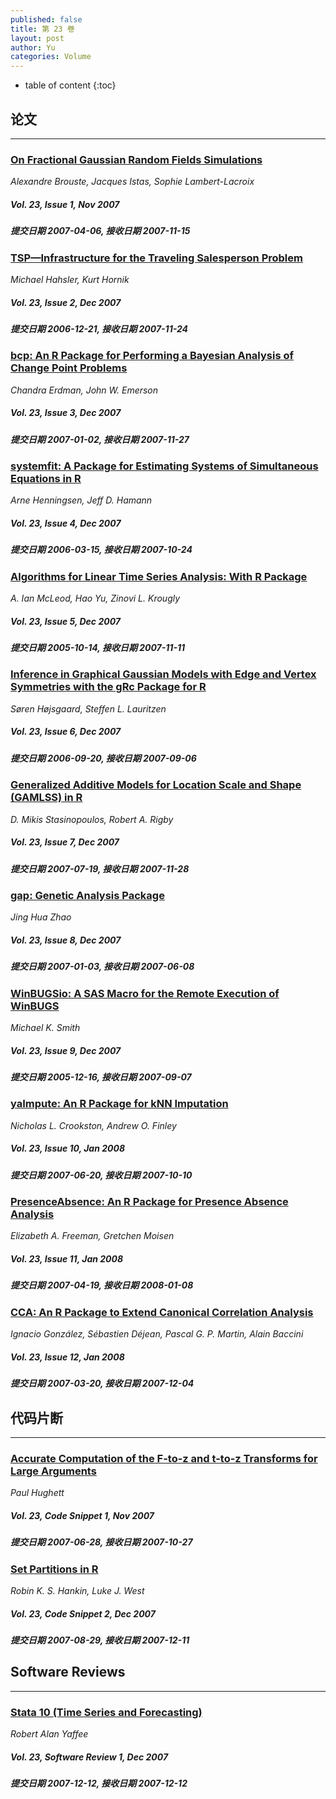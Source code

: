 ```yaml
---
published: false
title: 第 23 卷
layout: post
author: Yu
categories: Volume
---
```


* table of content
{:toc}

## 论文

***

### [On Fractional Gaussian Random Fields Simulations](/jstatsoft/v23/i01.html)

*Alexandre Brouste, Jacques Istas, Sophie Lambert-Lacroix*

##### Vol. 23, Issue 1, Nov 2007

##### 提交日期 2007-04-06, 接收日期 2007-11-15

### [TSP—Infrastructure for the Traveling Salesperson Problem](/jstatsoft/v23/i02.html)

*Michael Hahsler, Kurt Hornik*

##### Vol. 23, Issue 2, Dec 2007

##### 提交日期 2006-12-21, 接收日期 2007-11-24

### [bcp: An R Package for Performing a Bayesian Analysis of Change Point Problems](/jstatsoft/v23/i03.html)

*Chandra Erdman, John W. Emerson*

##### Vol. 23, Issue 3, Dec 2007

##### 提交日期 2007-01-02, 接收日期 2007-11-27

### [systemfit: A Package for Estimating Systems of Simultaneous Equations in R](/jstatsoft/v23/i04.html)

*Arne Henningsen, Jeff D. Hamann*

##### Vol. 23, Issue 4, Dec 2007

##### 提交日期 2006-03-15, 接收日期 2007-10-24

### [Algorithms for Linear Time Series Analysis: With R Package](/jstatsoft/v23/i05.html)

*A. Ian McLeod, Hao Yu, Zinovi L. Krougly*

##### Vol. 23, Issue 5, Dec 2007

##### 提交日期 2005-10-14, 接收日期 2007-11-11

### [Inference in Graphical Gaussian Models with Edge and Vertex Symmetries with the gRc Package for R](/jstatsoft/v23/i06.html)

*Søren  Højsgaard, Steffen L. Lauritzen*

##### Vol. 23, Issue 6, Dec 2007

##### 提交日期 2006-09-20, 接收日期 2007-09-06

### [Generalized Additive Models for Location Scale and Shape (GAMLSS) in R](/jstatsoft/v23/i07.html)

*D. Mikis Stasinopoulos, Robert A. Rigby*

##### Vol. 23, Issue 7, Dec 2007

##### 提交日期 2007-07-19, 接收日期 2007-11-28

### [gap: Genetic Analysis Package](/jstatsoft/v23/i08.html)

*Jing Hua Zhao*

##### Vol. 23, Issue 8, Dec 2007

##### 提交日期 2007-01-03, 接收日期 2007-06-08

### [WinBUGSio: A SAS Macro for the Remote Execution of WinBUGS](/jstatsoft/v23/i09.html)

*Michael K. Smith*

##### Vol. 23, Issue 9, Dec 2007

##### 提交日期 2005-12-16, 接收日期 2007-09-07

### [yaImpute: An R Package for kNN Imputation](/jstatsoft/v23/i10.html)

*Nicholas L. Crookston, Andrew O. Finley*

##### Vol. 23, Issue 10, Jan 2008

##### 提交日期 2007-06-20, 接收日期 2007-10-10

### [PresenceAbsence: An R Package for Presence Absence Analysis](/jstatsoft/v23/i11.html)

*Elizabeth A. Freeman, Gretchen Moisen*

##### Vol. 23, Issue 11, Jan 2008

##### 提交日期 2007-04-19, 接收日期 2008-01-08

### [CCA: An R Package to Extend Canonical Correlation Analysis](/jstatsoft/v23/i12.html)

*Ignacio  González, Sébastien Déjean, Pascal  G. P. Martin, Alain Baccini*

##### Vol. 23, Issue 12, Jan 2008

##### 提交日期 2007-03-20, 接收日期 2007-12-04

## 代码片断

***

### [Accurate Computation of the F-to-z and t-to-z Transforms for Large Arguments ](/jstatsoft/v23/c01.html)

*Paul Hughett*

##### Vol. 23, Code Snippet 1, Nov 2007

##### 提交日期 2007-06-28, 接收日期 2007-10-27

### [Set Partitions in R](/jstatsoft/v23/c02.html)

*Robin K. S. Hankin, Luke J. West*

##### Vol. 23, Code Snippet 2, Dec 2007

##### 提交日期 2007-08-29, 接收日期 2007-12-11

## Software Reviews

***

### [Stata 10 (Time Series and Forecasting)](/jstatsoft/v23/s01.html)

*Robert Alan Yaffee*

##### Vol. 23, Software Review 1, Dec 2007

##### 提交日期 2007-12-12, 接收日期 2007-12-12


